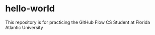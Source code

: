 # hello-world
This repository is for practicing the GitHub Flow
CS Student at Florida Atlantic University
